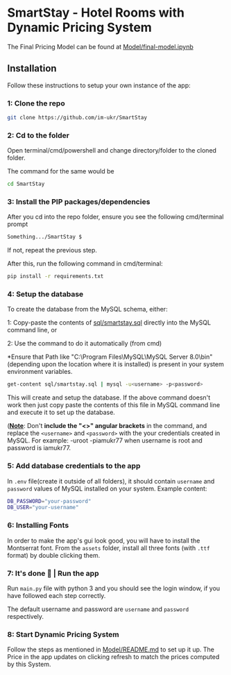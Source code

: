# SmartStay - Hotel Rooms with Dynamic Pricing System
The Final Pricing Model can be found at [Model/final-model.ipynb](https://github.com/im-ukr/SmartStay/blob/test/Model/final-model.ipynb)

## Installation 

Follow these instructions to setup your own instance of the app:

### 1: Clone the repo

```sh
git clone https://github.com/im-ukr/SmartStay
```

### 2: Cd to the folder

Open terminal/cmd/powershell and change directory/folder to the cloned folder. 

The command for the same would be

```sh
cd SmartStay
```

### 3: Install the PIP packages/dependencies

After you cd into the repo folder, ensure you see the following cmd/terminal prompt

```sh
Something.../SmartStay $
```

If not, repeat the previous step.

After this, run the following command in cmd/terminal:

```sh
pip install -r requirements.txt
```

### 4: Setup the database

To create the database from the MySQL schema, either:

1: Copy-paste the contents of [sql/smartstay.sql](sql/smartstay.sql) directly into the MySQL command line, or

2: Use the command to do it automatically (from cmd)

*Ensure that Path like "C:\Program Files\MySQL\MySQL Server 8.0\bin"(depending upon the location where it is installed) is present in your system environment variables.

```sh
get-content sql/smartstay.sql | mysql -u<username> -p<password>
```

This will create and setup the database. If the above command doesn't work then just copy paste the contents of this file in MySQL command line and execute it to set up the database.

(**<u>Note</u>**: Don't **include the "<>" angular brackets** in the command, and replace the `<username>` and `<password>` with the your credentials created in MySQL. For example: -uroot -piamukr77
when username is root and password is iamukr77.

### 5: Add database credentials to the app

In `.env` file(create it outside of all folders), it should contain `username` and `password` values of MySQL installed on your system. Example content: 
```sh
DB_PASSWORD="your-password"
DB_USER="your-username"
```

### 6: Installing Fonts

In order to make the app's gui look good, you will have to install the Montserrat font. From the `assets` folder, install all three fonts (with `.ttf` format) by double clicking them.

### 7: It's done 🎉 | Run the app

Run `main.py` file with python 3 and you should see the login window, if you have followed each step correctly.

The default username and password are `username` and `password` respectively.

### 8: Start Dynamic Pricing System

Follow the steps as mentioned in [Model/README.md](https://github.com/im-ukr/SmartStay/tree/test/Model#readme) to set up it up. The Price in the app updates on clicking refresh to match the prices computed by this System.
